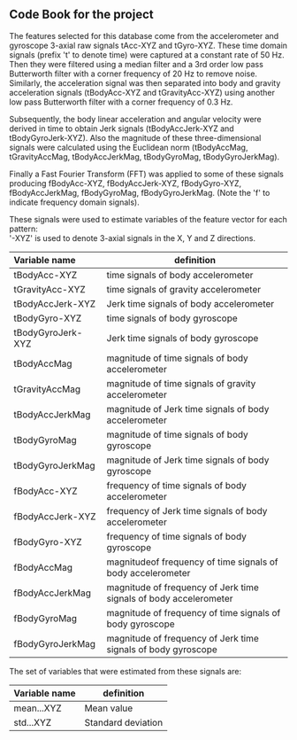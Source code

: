 ## Code Book for the project

The features selected for this database come from the accelerometer and gyroscope 3-axial raw signals tAcc-XYZ and tGyro-XYZ. These time domain signals (prefix 't' to denote time) were captured at a constant rate of 50 Hz. Then they were filtered using a median filter and a 3rd order low pass Butterworth filter with a corner frequency of 20 Hz to remove noise. Similarly, the acceleration signal was then separated into body and gravity acceleration signals (tBodyAcc-XYZ and tGravityAcc-XYZ) using another low pass Butterworth filter with a corner frequency of 0.3 Hz. 

Subsequently, the body linear acceleration and angular velocity were derived in time to obtain Jerk signals (tBodyAccJerk-XYZ and tBodyGyroJerk-XYZ). Also the magnitude of these three-dimensional signals were calculated using the Euclidean norm (tBodyAccMag, tGravityAccMag, tBodyAccJerkMag, tBodyGyroMag, tBodyGyroJerkMag). 

Finally a Fast Fourier Transform (FFT) was applied to some of these signals producing fBodyAcc-XYZ, fBodyAccJerk-XYZ, fBodyGyro-XYZ, fBodyAccJerkMag, fBodyGyroMag, fBodyGyroJerkMag. (Note the 'f' to indicate frequency domain signals). 

These signals were used to estimate variables of the feature vector for each pattern:  
'-XYZ' is used to denote 3-axial signals in the X, Y and Z directions.

|Variable name     |    definition                                                     |
|:-----------------|-------------------------------------------------------------------|
|tBodyAcc-XYZ      | time signals of body accelerometer                                |
|tGravityAcc-XYZ   | time signals of gravity accelerometer                             |
|tBodyAccJerk-XYZ  | Jerk time signals of body accelerometer                           |
|tBodyGyro-XYZ     | time signals of body gyroscope                                    |
|tBodyGyroJerk-XYZ | Jerk time signals of body gyroscope                               |
|tBodyAccMag       | magnitude of time signals of body accelerometer                   |
|tGravityAccMag    | magnitude of time signals of gravity accelerometer                |
|tBodyAccJerkMag   | magnitude of Jerk time signals of body accelerometer              |
|tBodyGyroMag      | magnitude of time signals of body gyroscope                       |
|tBodyGyroJerkMag  | magnitude of Jerk time signals of body gyroscope                  |
|fBodyAcc-XYZ      | frequency of time signals of body accelerometer                   |
|fBodyAccJerk-XYZ  | frequency of Jerk time signals of body accelerometer              |
|fBodyGyro-XYZ     | frequency of time signals of body gyroscope                       |
|fBodyAccMag       | magnitudeof frequency of time signals of body accelerometer       |
|fBodyAccJerkMag   | magnitude of frequency of Jerk time signals of body accelerometer |
|fBodyGyroMag      | magnitude of frequency of time signals of body gyroscope          |
|fBodyGyroJerkMag  | magnitude of frequency of Jerk time signals of body gyroscope     |

The set of variables that were estimated from these signals are:

|Variable name  |  definition        |
|---------------|--------------------|
|mean...XYZ     | Mean value         |
|std...XYZ      | Standard deviation |
